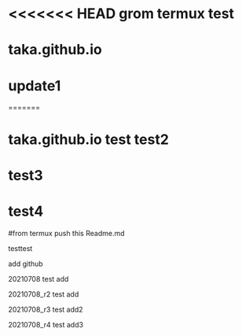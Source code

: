 <<<<<<< HEAD
grom termux test
=======
# taka.github.io
# update1
=======
# taka.github.io test test2
# test3
# test4

#from termux push this Readme.md

testtest

add github 

20210708 test add

20210708_r2 test add

20210708_r3 test add2

20210708_r4 test add3
